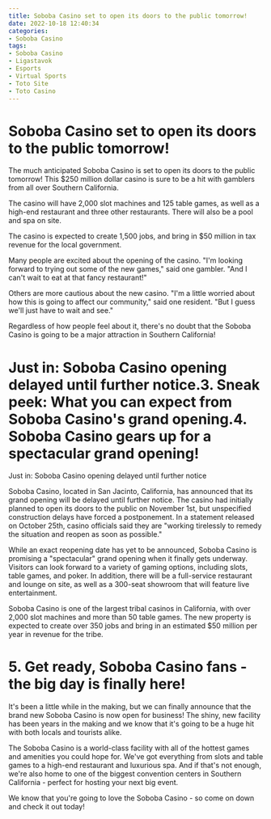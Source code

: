 ```yaml
---
title: Soboba Casino set to open its doors to the public tomorrow!
date: 2022-10-18 12:40:34
categories:
- Soboba Casino
tags:
- Soboba Casino
- Ligastavok
- Esports
- Virtual Sports
- Toto Site
- Toto Casino
---
```



#  Soboba Casino set to open its doors to the public tomorrow!

The much anticipated Soboba Casino is set to open its doors to the public tomorrow! This $250 million dollar casino is sure to be a hit with gamblers from all over Southern California.

The casino will have 2,000 slot machines and 125 table games, as well as a high-end restaurant and three other restaurants. There will also be a pool and spa on site.

The casino is expected to create 1,500 jobs, and bring in $50 million in tax revenue for the local government.

Many people are excited about the opening of the casino. "I'm looking forward to trying out some of the new games," said one gambler. "And I can't wait to eat at that fancy restaurant!"

Others are more cautious about the new casino. "I'm a little worried about how this is going to affect our community," said one resident. "But I guess we'll just have to wait and see."

Regardless of how people feel about it, there's no doubt that the Soboba Casino is going to be a major attraction in Southern California!

#  Just in: Soboba Casino opening delayed until further notice.3. Sneak peek: What you can expect from Soboba Casino's grand opening.4. Soboba Casino gears up for a spectacular grand opening!

Just in: Soboba Casino opening delayed until further notice

Soboba Casino, located in San Jacinto, California, has announced that its grand opening will be delayed until further notice. The casino had initially planned to open its doors to the public on November 1st, but unspecified construction delays have forced a postponement. In a statement released on October 25th, casino officials said they are "working tirelessly to remedy the situation and reopen as soon as possible."

While an exact reopening date has yet to be announced, Soboba Casino is promising a "spectacular" grand opening when it finally gets underway. Visitors can look forward to a variety of gaming options, including slots, table games, and poker. In addition, there will be a full-service restaurant and lounge on site, as well as a 300-seat showroom that will feature live entertainment.

Soboba Casino is one of the largest tribal casinos in California, with over 2,000 slot machines and more than 50 table games. The new property is expected to create over 350 jobs and bring in an estimated $50 million per year in revenue for the tribe.

# 5. Get ready, Soboba Casino fans - the big day is finally here!

It's been a little while in the making, but we can finally announce that the brand new Soboba Casino is now open for business! The shiny, new facility has been years in the making and we know that it's going to be a huge hit with both locals and tourists alike.

The Soboba Casino is a world-class facility with all of the hottest games and amenities you could hope for. We've got everything from slots and table games to a high-end restaurant and luxurious spa. And if that's not enough, we're also home to one of the biggest convention centers in Southern California - perfect for hosting your next big event.

We know that you're going to love the Soboba Casino - so come on down and check it out today!